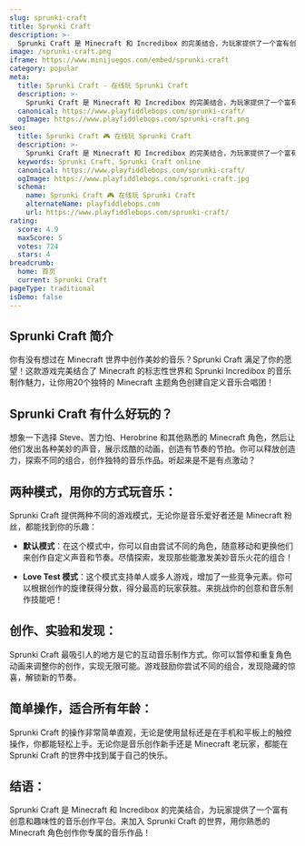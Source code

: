 ```yaml
---
slug: sprunki-craft
title: Sprunki Craft
description: >-
  Sprunki Craft 是 Minecraft 和 Incredibox 的完美结合，为玩家提供了一个富有创意和趣味性的音乐创作平台。来加入 Sprunki Craft 的世界，用你熟悉的 Minecraft 角色创作你专属的音乐作品！
image: /sprunki-craft.png
iframe: https://www.minijuegos.com/embed/sprunki-craft
category: popular
meta:
  title: Sprunki Craft - 在线玩 Sprunki Craft
  description: >-
    Sprunki Craft 是 Minecraft 和 Incredibox 的完美结合，为玩家提供了一个富有创意和趣味性的音乐创作平台。来加入 Sprunki Craft 的世界，用你熟悉的 Minecraft 角色创作你专属的音乐作品！
  canonical: https://www.playfiddlebops.com/sprunki-craft/
  ogImage: https://www.playfiddlebops.com/sprunki-craft.png
seo:
  title: Sprunki Craft 🎮 在线玩 Sprunki Craft
  description: >-
    Sprunki Craft 是 Minecraft 和 Incredibox 的完美结合，为玩家提供了一个富有创意和趣味性的音乐创作平台。来加入 Sprunki Craft 的世界，用你熟悉的 Minecraft 角色创作你专属的音乐作品！
  keywords: Sprunki Craft, Sprunki Craft online
  canonical: https://www.playfiddlebops.com/sprunki-craft/
  ogImage: https://www.playfiddlebops.com/sprunki-craft.jpg
  schema:
    name: Sprunki Craft 🎮 在线玩 Sprunki Craft
    alternateName: playfiddlebops.com
    url: https://www.playfiddlebops.com/sprunki-craft/
rating:
  score: 4.9
  maxScore: 5
  votes: 724
  stars: 4
breadcrumb:
  home: 首页
  current: Sprunki Craft
pageType: traditional
isDemo: false
---
```


## Sprunki Craft 简介

你有没有想过在 Minecraft 世界中创作美妙的音乐？Sprunki Craft 满足了你的愿望！这款游戏完美结合了 Minecraft 的标志性世界和 Sprunki Incredibox 的音乐制作魅力，让你用20个独特的 Minecraft 主题角色创建自定义音乐合唱团！

## Sprunki Craft 有什么好玩的？

想象一下选择 Steve、苦力怕、Herobrine 和其他熟悉的 Minecraft 角色，然后让他们发出各种美妙的声音，展示炫酷的动画，创造有节奏的节拍。你可以释放创造力，探索不同的组合，创作独特的音乐作品。听起来是不是有点激动？

## 两种模式，用你的方式玩音乐：

Sprunki Craft 提供两种不同的游戏模式，无论你是音乐爱好者还是 Minecraft 粉丝，都能找到你的乐趣：

- **默认模式**：在这个模式中，你可以自由尝试不同的角色，随意移动和更换他们来创作自定义声音和节奏。尽情探索，发现那些能激发美妙音乐火花的组合！

- **Love Test 模式**：这个模式支持单人或多人游戏，增加了一些竞争元素。你可以根据创作的旋律获得分数，得分最高的玩家获胜。来挑战你的创意和音乐制作技能吧！

## 创作、实验和发现：

Sprunki Craft 最吸引人的地方是它的互动音乐制作方式。你可以暂停和重复角色动画来调整你的创作，实现无限可能。游戏鼓励你尝试不同的组合，发现隐藏的惊喜，解锁新的节奏。

## 简单操作，适合所有年龄：

Sprunki Craft 的操作非常简单直观，无论是使用鼠标还是在手机和平板上的触控操作，你都能轻松上手。无论你是音乐创作新手还是 Minecraft 老玩家，都能在 Sprunki Craft 的世界中找到属于自己的快乐。

## 结语：

Sprunki Craft 是 Minecraft 和 Incredibox 的完美结合，为玩家提供了一个富有创意和趣味性的音乐创作平台。来加入 Sprunki Craft 的世界，用你熟悉的 Minecraft 角色创作你专属的音乐作品！